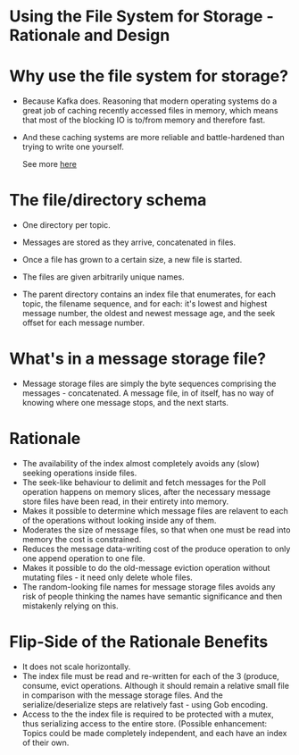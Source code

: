 # Using the File System for Storage - Rationale and Design

# Why use the file system for storage?

- Because Kafka does. Reasoning that modern operating systems do a great 
  job of caching recently accessed files in memory, which means that most of 
  the blocking IO is to/from memory and therefore fast.

- And these caching systems are more reliable and battle-hardened than trying to
  write one yourself.

  See more [here](https://medium.freecodecamp.org/what-makes-apache-kafka-so-fast-a8d4f94ab145)

# The file/directory schema

- One directory per topic.
- Messages are stored as they arrive, concatenated in files.
- Once a file has grown to a certain size, a new file is started.
- The files are given arbitrarily unique names.

- The parent directory contains an index file that enumerates, for each topic,
  the filename sequence, and for each: it's lowest and highest message 
  number, the oldest and newest message age, and the seek offset for each
  message number.

# What's in a message storage file?

- Message storage files are simply the byte sequences comprising the messages -
  concatenated. A message file, in of itself, has no way of knowing where
  one message stops, and the next starts.

# Rationale

- The availability of the index almost completely avoids any (slow) seeking 
  operations inside files.
- The seek-like behaviour to delimit and fetch messages for the Poll operation
  happens on memory slices, after the necessary message store 
  files have been read, in their entirety into memory.
- Makes it possible to determine which message files are relavent to each of the
  operations without looking inside any of them.
- Moderates the size of message files, so that when one must be read into memory 
  the cost is constrained.
- Reduces the message data-writing cost of the produce operation to only one 
  append operation to one file.
- Makes it possible to do the old-message eviction operation without mutating
  files - it need only delete whole files.
- The random-looking file names for message storage files avoids any risk of
  people thinking the names have semantic significance and then mistakenly 
  relying on this.

# Flip-Side of the Rationale Benefits
- It does not scale horizontally.
- The index file must be read and re-written for each of the 3 
  (produce, consume, evict operations. Although it should remain a 
  relative small file in comparison with the message storage files. And the
  serialize/deserialize steps are relatively fast - using Gob encoding.
- Access to the the index file is required to be protected with a mutex, thus 
  serializing access to the entire store.  (Possible enhancement: Topics could 
  be made completely independent, and each have an index of their own.
